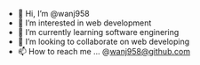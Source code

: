 - 👋 Hi, I’m @wanj958
- 👀 I’m interested in web development
- 🌱 I’m currently learning software enginering
- 💞️ I’m looking to collaborate on web developing
- 📫 How to reach me ... @wanj958@github.com

<!---
wanj958/wanj958 is a ✨ special ✨ repository because its `README.md` (this file) appears on your GitHub profile.
You can click the Preview link to take a look at your changes.
--->
